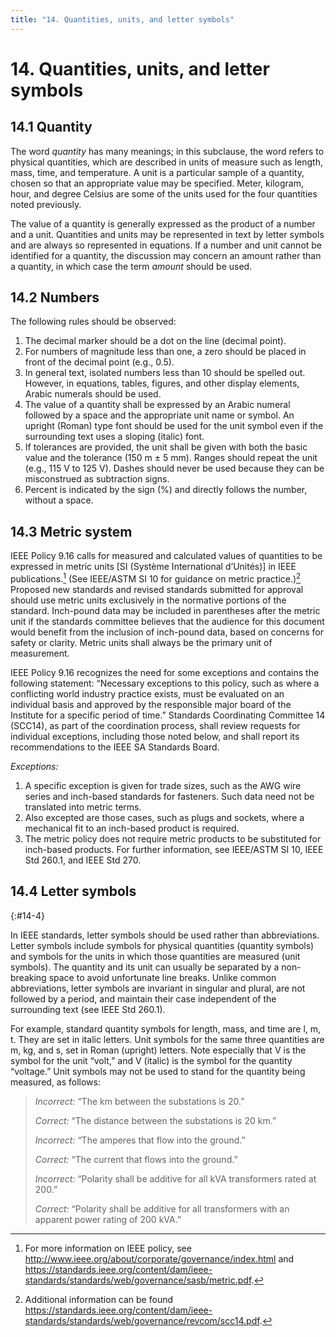 ```yaml
---
title: "14. Quantities, units, and letter symbols"
---
```


# 14. Quantities, units, and letter symbols

## 14.1 Quantity

The word *quantity* has many meanings; in this subclause, the word refers to physical quantities, which are described in units of measure such as length, mass, time, and temperature. A unit is a particular sample of a quantity, chosen so that an appropriate value may be specified. Meter, kilogram, hour, and degree Celsius are some of the units used for the four quantities noted previously.

The value of a quantity is generally expressed as the product of a number and a unit. Quantities and units may be represented in text by letter symbols and are always so represented in equations. If a number and unit cannot be identified for a quantity, the discussion may concern an amount rather than a quantity, in which case the term *amount* should be used.

## 14.2 Numbers

The following rules should be observed:

1. The decimal marker should be a dot on the line (decimal point).
2. For numbers of magnitude less than one, a zero should be placed in front of the decimal point (e.g., 0.5).
3. In general text, isolated numbers less than 10 should be spelled out. However, in equations, tables, figures, and other display elements, Arabic numerals should be used.
4. The value of a quantity shall be expressed by an Arabic numeral followed by a space and the appropriate unit name or symbol. An upright (Roman) type font should be used for the unit symbol even if the surrounding text uses a sloping (italic) font.
5. If tolerances are provided, the unit shall be given with both the basic value and the tolerance (150 m ± 5 mm). Ranges should repeat the unit (e.g., 115 V to 125 V). Dashes should never be used because they can be misconstrued as subtraction signs.
6. Percent is indicated by the sign (%) and directly follows the number, without a space.

## 14.3 Metric system

IEEE Policy 9.16 calls for measured and calculated values of quantities to be expressed in metric units [SI (Système International d’Unités)] in IEEE publications.[^SIUnits] (See IEEE/ASTM SI 10 for guidance on metric practice.)[^ASTM] Proposed new standards and revised standards submitted for approval should use metric units exclusively in the normative portions of the standard. Inch-pound data may be included in parentheses after the metric unit if the standards committee believes that the audience for this document would benefit from the inclusion of inch-pound data, based on concerns for safety or clarity. Metric units shall always be the primary unit of measurement.

IEEE Policy 9.16 recognizes the need for some exceptions and contains the following statement: “Necessary exceptions to this policy, such as where a conflicting world industry practice exists, must be evaluated on an individual basis and approved by the responsible major board of the Institute for a specific period of time.” Standards Coordinating Committee 14 (SCC14), as part of the coordination process, shall review requests for individual exceptions, including those noted below, and shall report its recommendations to the IEEE SA Standards Board.

[^SIUnits]: For more information on IEEE policy, see http://www.ieee.org/about/corporate/governance/index.html and https://standards.ieee.org/content/dam/ieee-standards/standards/web/governance/sasb/metric.pdf.
[^ASTM]: Additional information can be found https://standards.ieee.org/content/dam/ieee-standards/standards/web/governance/revcom/scc14.pdf.

*Exceptions:*

1. A specific exception is given for trade sizes, such as the AWG wire series and inch-based standards for fasteners. Such data need not be translated into metric terms.
2. Also excepted are those cases, such as plugs and sockets, where a mechanical fit to an inch-based product is required.
3. The metric policy does not require metric products to be substituted for inch-based products. For further information, see IEEE/ASTM SI 10, IEEE Std 260.1, and IEEE Std 270.

## 14.4 Letter symbols
{:#14-4}

In IEEE standards, letter symbols should be used rather than abbreviations. Letter symbols include symbols for physical quantities (quantity symbols) and symbols for the units in which those quantities are measured (unit symbols). The quantity and its unit can usually be separated by a non-breaking space to avoid unfortunate line breaks. Unlike common abbreviations, letter symbols are invariant in singular and plural, are not followed by a period, and maintain their case independent of the surrounding text (see IEEE Std 260.1).

For example, standard quantity symbols for length, mass, and time are l, m, t. They are set in italic letters. Unit symbols for the same three quantities are m, kg, and s, set in Roman (upright) letters. Note especially that V is the symbol for the unit “volt,” and V (italic) is the symbol for the quantity “voltage.” Unit symbols may not be used to stand for the quantity being measured, as follows:

> *Incorrect:* “The km between the substations is 20.”
>
> *Correct:* “The distance between the substations is 20 km.”
>
>
> *Incorrect:* “The amperes that flow into the ground.”
>
> *Correct:* “The current that flows into the ground.”
>
>
> *Incorrect:* “Polarity shall be additive for all kVA transformers rated at 200.”
>
> *Correct:* “Polarity shall be additive for all transformers with an apparent power rating of 200 kVA.”
